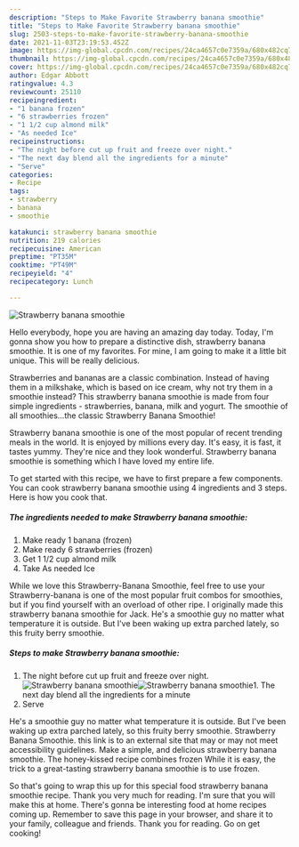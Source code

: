 ```yaml
---
description: "Steps to Make Favorite Strawberry banana smoothie"
title: "Steps to Make Favorite Strawberry banana smoothie"
slug: 2503-steps-to-make-favorite-strawberry-banana-smoothie
date: 2021-11-03T23:19:53.452Z
image: https://img-global.cpcdn.com/recipes/24ca4657c0e7359a/680x482cq70/strawberry-banana-smoothie-recipe-main-photo.jpg
thumbnail: https://img-global.cpcdn.com/recipes/24ca4657c0e7359a/680x482cq70/strawberry-banana-smoothie-recipe-main-photo.jpg
cover: https://img-global.cpcdn.com/recipes/24ca4657c0e7359a/680x482cq70/strawberry-banana-smoothie-recipe-main-photo.jpg
author: Edgar Abbott
ratingvalue: 4.3
reviewcount: 25110
recipeingredient:
- "1 banana frozen"
- "6 strawberries frozen"
- "1 1/2 cup almond milk"
- "As needed Ice"
recipeinstructions:
- "The night before cut up fruit and freeze over night."
- "The next day blend all the ingredients for a minute"
- "Serve"
categories:
- Recipe
tags:
- strawberry
- banana
- smoothie

katakunci: strawberry banana smoothie 
nutrition: 219 calories
recipecuisine: American
preptime: "PT35M"
cooktime: "PT49M"
recipeyield: "4"
recipecategory: Lunch

---
```



![Strawberry banana smoothie](https://img-global.cpcdn.com/recipes/24ca4657c0e7359a/680x482cq70/strawberry-banana-smoothie-recipe-main-photo.jpg)

Hello everybody, hope you are having an amazing day today. Today, I'm gonna show you how to prepare a distinctive dish, strawberry banana smoothie. It is one of my favorites. For mine, I am going to make it a little bit unique. This will be really delicious.

Strawberries and bananas are a classic combination. Instead of having them in a milkshake, which is based on ice cream, why not try them in a smoothie instead? This strawberry banana smoothie is made from four simple ingredients - strawberries, banana, milk and yogurt. The smoothie of all smoothies…the classic Strawberry Banana Smoothie!

Strawberry banana smoothie is one of the most popular of recent trending meals in the world. It is enjoyed by millions every day. It's easy, it is fast, it tastes yummy. They're nice and they look wonderful. Strawberry banana smoothie is something which I have loved my entire life.


To get started with this recipe, we have to first prepare a few components. You can cook strawberry banana smoothie using 4 ingredients and 3 steps. Here is how you cook that.

<!--inarticleads1-->

##### The ingredients needed to make Strawberry banana smoothie:

1. Make ready 1 banana (frozen)
1. Make ready 6 strawberries (frozen)
1. Get 1 1/2 cup almond milk
1. Take As needed Ice


While we love this Strawberry-Banana Smoothie, feel free to use your Strawberry-banana is one of the most popular fruit combos for smoothies, but if you find yourself with an overload of other ripe. I originally made this strawberry banana smoothie for Jack. He&#39;s a smoothie guy no matter what temperature it is outside. But I&#39;ve been waking up extra parched lately, so this fruity berry smoothie. 

<!--inarticleads2-->

##### Steps to make Strawberry banana smoothie:

1. The night before cut up fruit and freeze over night.
<img src="https://img-global.cpcdn.com/steps/6852719821a092d0/160x128cq70/strawberry-banana-smoothie-recipe-step-1-photo.jpg" alt="Strawberry banana smoothie"><img src="https://img-global.cpcdn.com/steps/4449b8ce02c11105/160x128cq70/strawberry-banana-smoothie-recipe-step-1-photo.jpg" alt="Strawberry banana smoothie">1. The next day blend all the ingredients for a minute
1. Serve


He&#39;s a smoothie guy no matter what temperature it is outside. But I&#39;ve been waking up extra parched lately, so this fruity berry smoothie. Strawberry Banana Smoothie. this link is to an external site that may or may not meet accessibility guidelines. Make a simple, and delicious strawberry banana smoothie. The honey-kissed recipe combines frozen While it is easy, the trick to a great-tasting strawberry banana smoothie is to use frozen. 

So that's going to wrap this up for this special food strawberry banana smoothie recipe. Thank you very much for reading. I'm sure that you will make this at home. There's gonna be interesting food at home recipes coming up. Remember to save this page in your browser, and share it to your family, colleague and friends. Thank you for reading. Go on get cooking!
